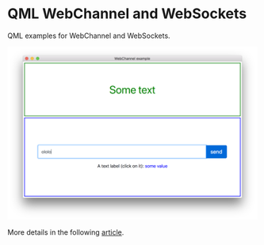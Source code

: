 # QML WebChannel and WebSockets

QML examples for WebChannel and WebSockets.

![html-qml-webchannel-websockets](html-qml-webchannel-websockets.png "Interacting with HTML from QML over WebChannel/WebSockets")

More details in the following [article](https://retifrav.github.io/blog/2018/07/14/html-from-qml-over-webchannel-websockets/).
